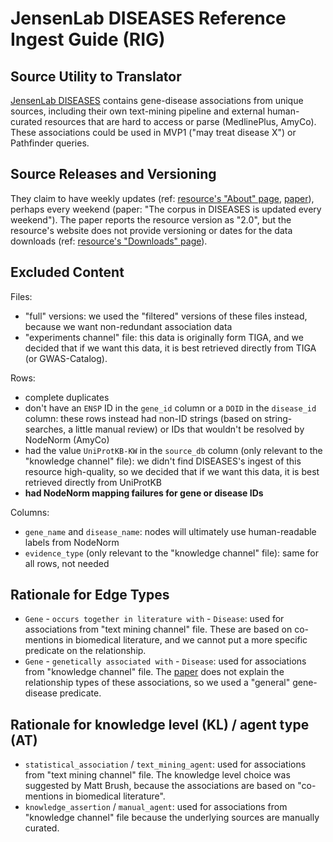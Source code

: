 # JensenLab DISEASES Reference Ingest Guide (RIG)

## Source Utility to Translator

[JensenLab DISEASES](https://diseases.jensenlab.org/About) contains gene-disease associations from unique sources, 
including their own text-mining pipeline and external human-curated resources that are hard to access or parse 
(MedlinePlus, AmyCo). 
These associations could be used in MVP1 ("may treat disease X") or Pathfinder queries. 

## Source Releases and Versioning

They claim to have weekly updates (ref: [resource's "About" page](https://diseases.jensenlab.org/About), 
[paper](https://doi.org/10.1093/database/baac019)), perhaps every weekend (paper: "The corpus in DISEASES is updated every weekend"). 
The paper reports the resource version as "2.0", but the resource's website does not provide versioning or 
dates for the data downloads (ref: [resource's "Downloads" page](https://diseases.jensenlab.org/Downloads)).

## Excluded Content 

Files:
- "full" versions: we used the "filtered" versions of these files instead, because we want non-redundant association data 
- "experiments channel" file: this data is originally form TIGA, and we decided that if we want this data, it is best retrieved directly from TIGA (or GWAS-Catalog). 

Rows:
- complete duplicates
- don't have an `ENSP` ID in the `gene_id` column or a `DOID` in the `disease_id` column: these rows instead had non-ID strings (based on string-searches, a little manual review) or IDs that wouldn't be resolved by NodeNorm (AmyCo)
- had the value `UniProtKB-KW` in the `source_db` column (only relevant to the "knowledge channel" file): we didn't find DISEASES's ingest of this resource high-quality, so we decided that if we want this data, it is best retrieved directly from UniProtKB
- **had NodeNorm mapping failures for gene or disease IDs**

Columns:
- `gene_name` and `disease_name`: nodes will ultimately use human-readable labels from NodeNorm
- `evidence_type` (only relevant to the "knowledge channel" file): same for all rows, not needed

## Rationale for Edge Types

- `Gene` - `occurs together in literature with` - `Disease`: used for associations from "text mining channel" file. These are based on co-mentions in biomedical literature, and we cannot put a more specific predicate on the relationship. 
- `Gene` - `genetically associated with` - `Disease`: used for associations from "knowledge channel" file. The [paper](https://doi.org/10.1093/database/baac019) does not explain the relationship types of these associations, so we used a "general" gene-disease predicate. 

## Rationale for knowledge level (KL) / agent type (AT)

- `statistical_association` / `text_mining_agent`: used for associations from "text mining channel" file. The knowledge level choice was suggested by Matt Brush, because the associations are based on "co-mentions in biomedical literature". 
- `knowledge_assertion` / `manual_agent`: used for associations from "knowledge channel" file because the underlying sources are manually curated. 